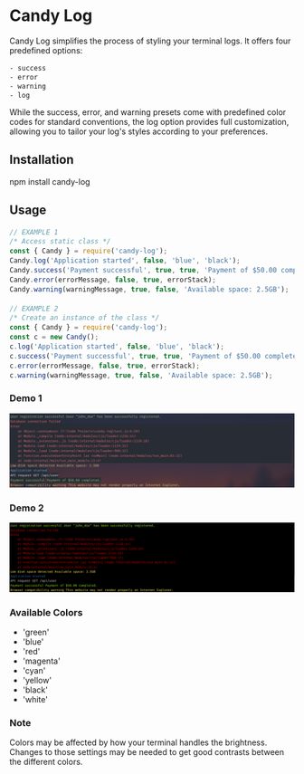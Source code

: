 # Candy Log
Candy Log simplifies the process of styling your terminal logs. It offers four predefined options: 
   
    - success
    - error 
    - warning
    - log

While the success, error, and warning presets come with predefined color codes for standard conventions, the log option provides full customization, allowing you to tailor your log's styles according to your preferences.

## Installation
npm install candy-log

## Usage
```javascript
// EXAMPLE 1
/* Access static class */
const { Candy } = require('candy-log');  
Candy.log('Application started', false, 'blue', 'black');
Candy.success('Payment successful', true, true, 'Payment of $50.00 completed.');
Candy.error(errorMessage, false, true, errorStack);
Candy.warning(warningMessage, true, false, 'Available space: 2.5GB');

// EXAMPLE 2
/* Create an instance of the class */
const { Candy } = require('candy-log');
const c = new Candy();
c.log('Application started', false, 'blue', 'black');
c.success('Payment successful', true, true, 'Payment of $50.00 completed.');
c.error(errorMessage, false, true, errorStack);
c.warning(warningMessage, true, false, 'Available space: 2.5GB');
```
### Demo 1
![alt text](https://github.com/sindre-gangeskar/candy-log/blob/master/example1.png?raw=true)

### Demo 2
![alt text](https://github.com/sindre-gangeskar/candy-log/blob/master/example2.png?raw=true)

### Available Colors

- 'green'
- 'blue'
- 'red'
- 'magenta'
- 'cyan'
- 'yellow'
- 'black'
- 'white'


### Note
Colors may be affected by how your terminal handles the brightness.
Changes to those settings may be needed to get good contrasts between the different colors. 
